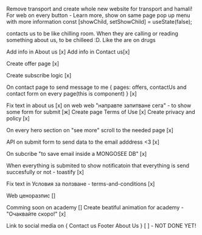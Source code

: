 Remove transport and create whole new website for transport and hamali!
For web on every button - Learn more, show on same page pop up menu with more information
const [showChild, setShowChild] = useState(false);

contacts us to be like chilling room. When they are calling or reading something about us, to be chilleed :D. Like the are on drugs

<!-- on every "see more" button show more content [] -->

Add info in About us [x]
Add info in Contact us[x]

Create offer page [x]

Create subscribe logic [x]

On contact page to send message to me {
pages: offers, contactUs and contact form on every page(this is component)
} [x]

Fix text in about us [x]
on web web "направте запитване сега" - to show some form for submit [ж]
Create page Terms of Use [x]
Create privacy and policy [x]

On every hero section on "see more" scroll to the needed page [x]

API on submit form to send data to the email adddress <3 [x]

On subcribe "to save email inside a MONGOSEE DB" [x]

When everything is submited to show notificatoin that everything is send succesfully or not - toastify [x]

Fix text in Условия за ползване - terms-and-conditions [x]

Web ценоразпис []

Comming soon on academy []
Create beatiful animation for academy - "Очаквайте скоро!" [x]

Link to social media on {
Contact us
Footer
About Us
} [ ] - NOT DONE YET!
